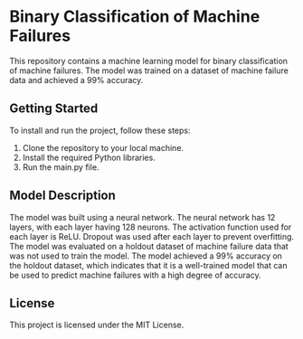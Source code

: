# Binary Classification of Machine Failures
This repository contains a machine learning model for binary classification of machine failures. The model was trained on a dataset of machine failure data and achieved a 99% accuracy.

## Getting Started
To install and run the project, follow these steps:
1. Clone the repository to your local machine.
2. Install the required Python libraries.
3. Run the main.py file.

## Model Description
The model was built using a neural network. The neural network has 12 layers, with each layer having 128 neurons. The activation function used for each layer is ReLU. Dropout was used after each layer to prevent overfitting.
The model was evaluated on a holdout dataset of machine failure data that was not used to train the model. The model achieved a 99% accuracy on the holdout dataset, which indicates that it is a well-trained model that can be used to predict machine failures with a high degree of accuracy.

## License
This project is licensed under the MIT License.
